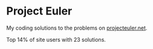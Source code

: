 # Project Euler
My coding solutions to the problems on [projecteuler.net](https://www.projecteuler.net).

Top 14% of site users with 23 solutions.

[//]: # (29 problems for top 10%)
[//]: # (115 problems for top 1%)
